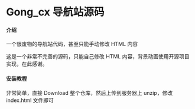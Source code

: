 # Gong_cx 导航站源码

#### 介绍
一个很废物的导航站代码，甚至只能手动修改 HTML 内容

这是一个非常不完善的源码，只能自己修改 HTML 内容，背景动画使用开源项目实现，在此感谢。

#### 安装教程
非常简单，直接 Download 整个仓库，然后上传到服务器上 unzip，修改 index.html 文件即可

